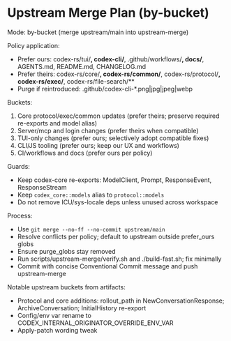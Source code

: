 # Upstream Merge Plan (by-bucket)

Mode: by-bucket (merge upstream/main into upstream-merge)

Policy application:
- Prefer ours: codex-rs/tui/**, codex-cli/**, .github/workflows/**, docs/**, AGENTS.md, README.md, CHANGELOG.md
- Prefer theirs: codex-rs/core/**, codex-rs/common/**, codex-rs/protocol/**, codex-rs/exec/**, codex-rs/file-search/**
- Purge if reintroduced: .github/codex-cli-*.png|jpg|jpeg|webp

Buckets:
1) Core protocol/exec/common updates (prefer theirs; preserve required re-exports and model alias)
2) Server/mcp and login changes (prefer theirs when compatible)
3) TUI-only changes (prefer ours; selectively adopt compatible fixes)
4) CLI/JS tooling (prefer ours; keep our UX and workflows)
5) CI/workflows and docs (prefer ours per policy)

Guards:
- Keep codex-core re-exports: ModelClient, Prompt, ResponseEvent, ResponseStream
- Keep `codex_core::models` alias to `protocol::models`
- Do not remove ICU/sys-locale deps unless unused across workspace

Process:
- Use `git merge --no-ff --no-commit upstream/main`
- Resolve conflicts per policy; default to upstream outside prefer_ours globs
- Ensure purge_globs stay removed
- Run scripts/upstream-merge/verify.sh and ./build-fast.sh; fix minimally
- Commit with concise Conventional Commit message and push upstream-merge

Notable upstream buckets from artifacts:
- Protocol and core additions: rollout_path in NewConversationResponse; ArchiveConversation; InitialHistory re-export
- Config/env var rename to CODEX_INTERNAL_ORIGINATOR_OVERRIDE_ENV_VAR
- Apply-patch wording tweak

